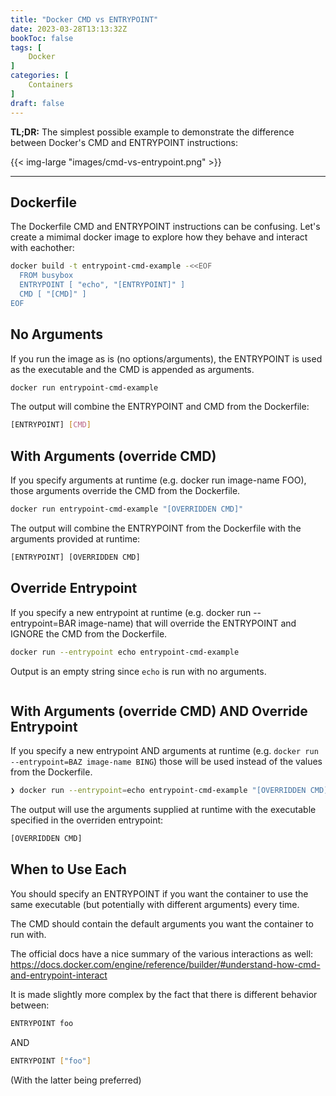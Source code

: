 ```yaml
---
title: "Docker CMD vs ENTRYPOINT"
date: 2023-03-28T13:13:32Z
bookToc: false
tags: [
    Docker
]
categories: [
    Containers
]
draft: false
---
```


**TL;DR:** The simplest possible example to demonstrate the difference between Docker's CMD and ENTRYPOINT instructions:

{{< img-large "images/cmd-vs-entrypoint.png" >}}

<!--more--> 
---

## Dockerfile

The Dockerfile CMD and ENTRYPOINT instructions can be confusing. Let's create a mimimal docker image to explore how they behave and interact with eachother:

```Bash
docker build -t entrypoint-cmd-example -<<EOF 
  FROM busybox 
  ENTRYPOINT [ "echo", "[ENTRYPOINT]" ]
  CMD [ "[CMD]" ]
EOF 
```

## No Arguments

If you run the image as is (no options/arguments), the ENTRYPOINT is used as the executable and the CMD is appended as arguments.

```bash
docker run entrypoint-cmd-example 
```

The output will combine the ENTRYPOINT and CMD from the Dockerfile: 
```bash
[ENTRYPOINT] [CMD]
```

## With Arguments (override CMD)

If you specify arguments at runtime (e.g. docker run image-name FOO), those arguments override the CMD from the Dockerfile.

```bash
docker run entrypoint-cmd-example "[OVERRIDDEN CMD]" 
```

The output will combine the ENTRYPOINT from the Dockerfile with the arguments provided at runtime:

```bash
[ENTRYPOINT] [OVERRIDDEN CMD] 
```

## Override Entrypoint

If you specify a new entrypoint at runtime (e.g. docker run --entrypoint=BAR image-name) that will override the ENTRYPOINT and IGNORE the CMD from the Dockerfile.

```bash
docker run --entrypoint echo entrypoint-cmd-example 
```

Output is an empty string since `echo` is run with no arguments.
```bash

```

## With Arguments (override CMD) AND Override Entrypoint

If you specify a new entrypoint AND arguments at runtime (e.g. `docker run --entrypoint=BAZ image-name BING`) those will be used instead of the values from the Dockerfile.

```bash
❯ docker run --entrypoint=echo entrypoint-cmd-example "[OVERRIDDEN CMD]" 
```

The output will use the arguments supplied at runtime with the executable specified in the overriden entrypoint:

```bash
[OVERRIDDEN CMD] 
```

## When to Use Each

You should specify an ENTRYPOINT if you want the container to use the same executable (but potentially with different arguments) every time.

The CMD should contain the default arguments you want the container to run with.

The official docs have a nice summary of the various interactions as well: https://docs.docker.com/engine/reference/builder/#understand-how-cmd-and-entrypoint-interact

It is made slightly more complex by the fact that there is different behavior between:

```bash
ENTRYPOINT foo
```

AND 

```bash
ENTRYPOINT ["foo"]
```

(With the latter being preferred)
